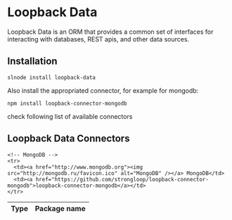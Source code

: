 # Loopback Data

Loopback Data is an ORM that provides a common set of interfaces for interacting with databases, REST apis, and other data sources.

## Installation

    slnode install loopback-data

Also install the appropriated connector, for example for mongodb:

    npm install loopback-connector-mongodb

check following list of available connectors

## Loopback Data Connectors

<table>
  <thead>
    <tr>
      <th>Type</th>
      <th>Package name</th>
    </tr>
  </thead>
  <tbody>
    
    <!-- MongoDB -->
    <tr>
      <td><a href="http://www.mongodb.org"><img src="http://mongodb.ru/favicon.ico" alt="MongoDB" /></a> MongoDB</td>
      <td><a href="https://github.com/strongloop/loopback-connector-mongodb">loopback-connector-mongodb</a></td>
    </tr>
    
  </tbody>
</table>

